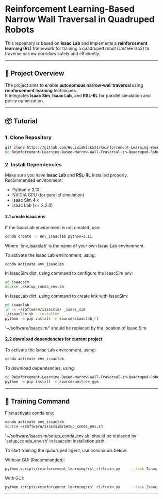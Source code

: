 # Reinforcement Learning-Based Narrow Wall Traversal in Quadruped Robots

This repository is based on **Isaac Lab** and implements a **reinforcement learning (RL)** framework for training a quadruped robot (Unitree Go2) to traverse narrow corridors safely and efficiently.

---

## 🧠 Project Overview

The project aims to enable **autonomous narrow-wall traversal** using **reinforcement learning** techniques.  
It integrates **Isaac Sim**, **Isaac Lab**, and **RSL-RL** for parallel simulation and policy optimization.

---

## 📦 Tutorial

### 1. Clone Repository
```bash
git clone https://github.com/HuLixiaNick531/Reinforcement-Learning-Based-Narrow-Wall-Traversal-in-Quadruped-Robots.git
cd Reinforcement-Learning-Based-Narrow-Wall-Traversal-in-Quadruped-Robots
```

### 2. Install Dependencies
Make sure you have **Isaac Lab** and **RSL-RL** installed properly.  
Recommended environment:
- Python ≥ 3.10  
- NVIDIA GPU (for parallel simulation)
- Isaac Sim 4.x
- Isaac Lab (<= 2.2.0)

#### 2.1 create isaac env
If the IsaacLab environment is not created, use:
```bash
conda create -n env_isaaclab python=3.11
```
Where 'env_isaaclab' is the name of your own Isaac Lab environment.

To activate the Isaac Lab environment, using:
```bash
conda activate env_isaaclab 
```

In IsaacSim dict, using command to configure the IsaacSim env:
```bash
cd isaacsim
source ./setup_conda_env.sh
```

In IsaacLab dict, using command to create link with IsaacSim:
```bash
cd isaaclab
ln -s ~/software/isaacsim/ _isaac_sim
./isaaclab.sh --installcd
python -m pip install -e source/isaaclab_rl
```
'~/software/isaacsim/' should be replaced by the location of Isaac Sim.

#### 2.2 download dependencies for current project

To activate the Isaac Lab environment, using:
```bash
conda activate env_isaaclab 
```

To download dependencies, using:

```bash
cd Reinforcement-Learning-Based-Narrow-Wall-Traversal-in-Quadruped-Robots
python -m pip install -e source/unitree_gym  
```

<!-- cd unitree_gym   -->

<!-- Example (inside Isaac Lab environment):
```bash
conda activate env_isaaclab
python -m pip install -e source/robot_lab
``` -->
---

## 🚀 Training Command

First activate conda env:

```bash
conda activate env_isaaclab
source ~/software/isaacsim/setup_conda_env.sh 
```

'~/software/isaacsim/setup_conda_env.sh' should be replaced by 'setup_conda_env.sh' in isaacsim installation path.

To start training the quadruped agent, use commands below:

Without GUI (Recommanded):

```bash
python scripts/reinforcement_learning/rsl_rl/train.py     --task Isaac-Traverse-Walls-Unitree-Go2-v0     --num_envs 8 --headless
```

With GUI:

```bash
python scripts/reinforcement_learning/rsl_rl/train.py     --task Isaac-Traverse-Walls-Unitree-Go2-v0     --num_envs 8
```

<!-- This launches RSL-RL with **400 parallel environments**, using the `Unitree Go2` robot model to learn a velocity-based navigation policy. -->

---


